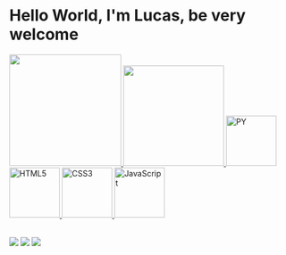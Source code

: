 # Hello World, I'm Lucas, be very welcome

<table>
  <a href="https://github.com/lu0ck">
  <img height="200em" src="https://github-readme-stats.vercel.app/api?username=lu0ck&show_icons=true&theme=great-gatsby&include_all_commits=true&count_private=true"/>
  <img height="180em" src="https://github-readme-stats.vercel.app/api/top-langs/?username=lu0ck&layout=compact&langs_count=6&theme=great-gatsby"/>
  <!--<img height="220em" src="https://github-readme-stats.vercel.app/api/top-langs/?username=lu0ck&theme=great-gatsby"/>  -->
  <img src="https://cdn.jsdelivr.net/gh/devicons/devicon@latest/icons/python/python-original.svg" width="90" alt="PY"> 
  <img src="https://cdn.jsdelivr.net/gh/devicons/devicon@latest/icons/html5/html5-plain-wordmark.svg" width="90" alt="HTML5">   
  <img src="https://img.icons8.com/color/2x/css3.png" width="90" alt="CSS3">
  <img src="https://static.vecteezy.com/system/resources/previews/027/127/560/non_2x/javascript-logo-javascript-icon-transparent-free-png.png" width="90" alt="JavaScript">
</table>

<div> 
  <!-- <a href="https://www.youtube.com/@Loki_Rider" target="_blank"><img src="https://img.shields.io/badge/YouTube-FF0000?style=for-the-badge&logo=youtube&logoColor=white" target="_blank"></a> -->
  <a href = "mailto: lucaspaixaoprofissional@gmail.com"><img src="https://img.shields.io/badge/-Gmail-%23333?style=for-the-badge&logo=gmail&logoColor=white" target="_blank"></a>
  <a href="https://www.linkedin.com/in/lucaspaixao-dev" target="_blank"><img src="https://img.shields.io/badge/-LinkedIn-%230077B5?style=for-the-badge&logo=linkedin&logoColor=white" target="_blank"></a> 
  <a href="" target="_blank"><img src="https://img.shields.io/badge/website-000000?style=for-the-badge&logo=About.me&logoColor=white" target="_blank"></a>
</div>
